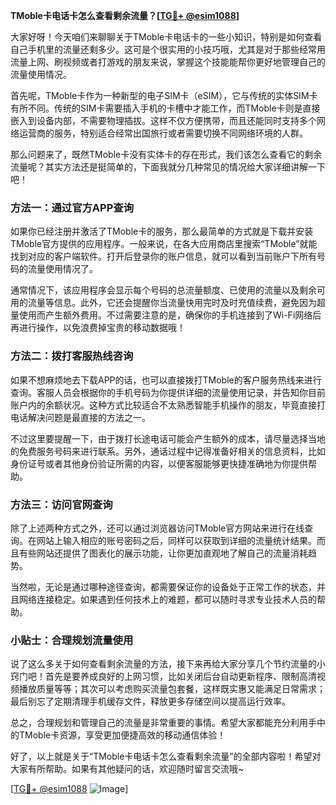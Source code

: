 **TMoble卡电话卡怎么查看剩余流量？[[TG💪+ @esim1088](https://t.me/s/esim1088)]**

大家好呀！今天咱们来聊聊关于TMoble卡电话卡的一些小知识，特别是如何查看自己手机里的流量还剩多少。这可是个很实用的小技巧哦，尤其是对于那些经常用流量上网、刷视频或者打游戏的朋友来说，掌握这个技能能帮你更好地管理自己的流量使用情况。

首先呢，TMoble卡作为一种新型的电子SIM卡（eSIM），它与传统的实体SIM卡有所不同。传统的SIM卡需要插入手机的卡槽中才能工作，而TMoble卡则是直接嵌入到设备内部，不需要物理插拔。这样不仅方便携带，而且还能同时支持多个网络运营商的服务，特别适合经常出国旅行或者需要切换不同网络环境的人群。

那么问题来了，既然TMoble卡没有实体卡的存在形式，我们该怎么查看它的剩余流量呢？其实方法还是挺简单的，下面我就分几种常见的情况给大家详细讲解一下吧！

### 方法一：通过官方APP查询

如果你已经注册并激活了TMoble卡的服务，那么最简单的方式就是下载并安装TMoble官方提供的应用程序。一般来说，在各大应用商店里搜索“TMoble”就能找到对应的客户端软件。打开后登录你的账户信息，就可以看到当前账户下所有号码的流量使用情况了。

通常情况下，该应用程序会显示每个号码的总流量额度、已使用的流量以及剩余可用的流量等信息。此外，它还会提醒你当流量快用完时及时充值续费，避免因为超量使用而产生额外费用。不过需要注意的是，确保你的手机连接到了Wi-Fi网络后再进行操作，以免浪费掉宝贵的移动数据哦！

### 方法二：拨打客服热线咨询

如果不想麻烦地去下载APP的话，也可以直接拨打TMoble的客户服务热线来进行查询。客服人员会根据你的手机号码为你提供详细的流量使用记录，并告知你目前账户内的余额状况。这种方式比较适合不太熟悉智能手机操作的朋友，毕竟直接打电话解决问题是最直接的方法之一。

不过这里要提醒一下，由于拨打长途电话可能会产生额外的成本，请尽量选择当地的免费服务号码来进行联系。另外，通话过程中记得准备好相关的信息资料，比如身份证号或者其他身份验证所需的内容，以便客服能够更快捷准确地为你提供帮助。

### 方法三：访问官网查询

除了上述两种方式之外，还可以通过浏览器访问TMoble官方网站来进行在线查询。在网站上输入相应的账号密码之后，同样可以获取到详细的流量统计结果。而且有些网站还提供了图表化的展示功能，让你更加直观地了解自己的流量消耗趋势。

当然啦，无论是通过哪种途径查询，都需要保证你的设备处于正常工作的状态，并且网络连接稳定。如果遇到任何技术上的难题，都可以随时寻求专业技术人员的帮助。

### 小贴士：合理规划流量使用

说了这么多关于如何查看剩余流量的方法，接下来再给大家分享几个节约流量的小窍门吧！首先是要养成良好的上网习惯，比如关闭后台自动更新程序、限制高清视频播放质量等等；其次可以考虑购买流量包套餐，这样既实惠又能满足日常需求；最后别忘了定期清理手机缓存文件，释放更多存储空间以提高运行效率。

总之，合理规划和管理自己的流量是非常重要的事情。希望大家都能充分利用手中的TMoble卡资源，享受更加便捷高效的移动通信体验！

好了，以上就是关于“TMoble卡电话卡怎么查看剩余流量”的全部内容啦！希望对大家有所帮助。如果有其他疑问的话，欢迎随时留言交流哦~ 

[[TG💪+ @esim1088](https://t.me/s/esim1088) ![Image](https://i.postimg.cc/4NQfJmqS/Snipaste-2025-05-13-00-14-12.png)]
